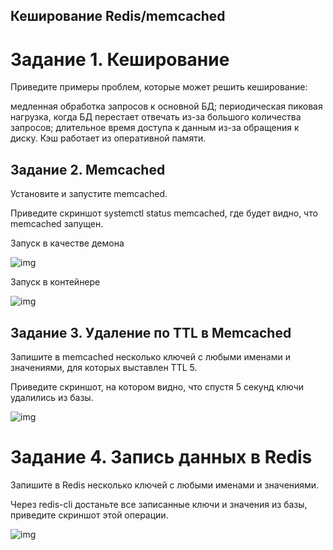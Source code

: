 ## Кеширование Redis/memcached

# Задание 1. Кеширование

Приведите примеры проблем, которые может решить кеширование:

медленная обработка запросов к основной БД;
периодическая пиковая нагрузка, когда БД перестает отвечать из-за большого количества запросов;
длительное время доступа к данным из-за обращения к диску. Кэш работает из оперативной памяти.

## Задание 2. Memcached

Установите и запустите memcached.

Приведите скриншот systemctl status memcached, где будет видно, что memcached запущен.

Запуск в качестве демона

![img]([HW-02/img/263295608-480884d7-2e47-4070-8461-c5a1ccb08498.png](https://github.com/BelkaBro/sdb/blob/main/HW-02/img/263295608-480884d7-2e47-4070-8461-c5a1ccb08498.png))

Запуск в контейнере

![img]([HW-02/img/263295732-a3f6d628-ae12-4443-9806-e6015ad860e1.png](https://github.com/BelkaBro/sdb/blob/main/HW-02/img/263295732-a3f6d628-ae12-4443-9806-e6015ad860e1.png))

## Задание 3. Удаление по TTL в Memcached

Запишите в memcached несколько ключей с любыми именами и значениями, для которых выставлен TTL 5.

Приведите скриншот, на котором видно, что спустя 5 секунд ключи удалились из базы.

![img]([HW-02/img/263295863-0ccaa55b-e787-4768-be29-4477fee80116.png](https://github.com/BelkaBro/sdb/blob/main/HW-02/img/263295863-0ccaa55b-e787-4768-be29-4477fee80116.png))

# Задание 4. Запись данных в Redis

Запишите в Redis несколько ключей с любыми именами и значениями.

Через redis-cli достаньте все записанные ключи и значения из базы, приведите скриншот этой операции.

![img]([HW-02/img/263295971-4f17a2d0-4ce1-4287-9225-5d53b18cd73b.png](https://github.com/BelkaBro/sdb/blob/main/HW-02/img/263295971-4f17a2d0-4ce1-4287-9225-5d53b18cd73b.png)https://github.com/BelkaBro/sdb/blob/main/HW-02/img/263295971-4f17a2d0-4ce1-4287-9225-5d53b18cd73b.png)
